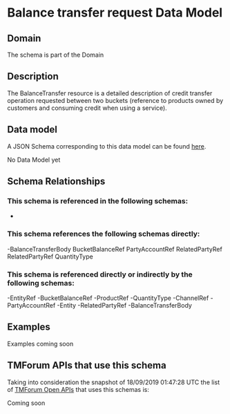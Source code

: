 # Balance transfer request Data Model

## Domain

The  schema is part of the  Domain

## Description

The BalanceTransfer resource is a detailed description of credit transfer operation requested between two buckets (reference to products owned by customers and consuming credit when using a service).

## Data model

A JSON Schema corresponding to this data model can be found
[here](https://github.com/tmforum-rand/schemas/blob/master/Customer/BalanceTransferRequest.schema.json).

No Data Model yet

## Schema Relationships

### This schema is referenced in the following schemas:

-

### This schema references the following schemas directly:

-BalanceTransferBody
BucketBalanceRef
PartyAccountRef
RelatedPartyRef
RelatedPartyRef
QuantityType

### This schema is referenced directly or indirectly by the following schemas:

-EntityRef
-BucketBalanceRef
-ProductRef
-QuantityType
-ChannelRef
-PartyAccountRef
-Entity
-RelatedPartyRef
-BalanceTransferBody



## Examples

Examples coming soon

## TMForum APIs that use this schema

Taking into consideration the snapshot of 18/09/2019 01:47:28 UTC the list of [TMForum Open APIs](https://www.tmforum.org/open-apis/) that uses this schemas is:

Coming soon
